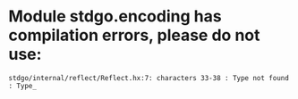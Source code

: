 # Module stdgo.encoding has compilation errors, please do not use:
```
stdgo/internal/reflect/Reflect.hx:7: characters 33-38 : Type not found : Type_

```

